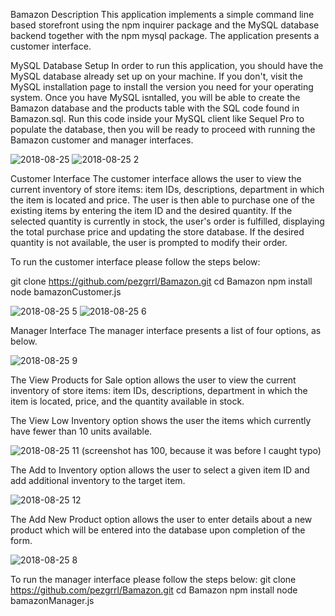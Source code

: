 Bamazon
Description This application implements a simple command line based storefront using the npm inquirer package and the MySQL database backend together with the npm mysql package. The application presents a customer interface.

MySQL Database Setup In order to run this application, you should have the MySQL database already set up on your machine. If you don't, visit the MySQL installation page to install the version you need for your operating system. Once you have MySQL isntalled, you will be able to create the Bamazon database and the products table with the SQL code found in Bamazon.sql. Run this code inside your MySQL client like Sequel Pro to populate the database, then you will be ready to proceed with running the Bamazon customer and manager interfaces.

![2018-08-25](https://user-images.githubusercontent.com/38449432/44624641-37dcf600-a8a8-11e8-8c24-748e7aeace51.png)
![2018-08-25 2](https://user-images.githubusercontent.com/38449432/44624683-6a3b2300-a8a9-11e8-8345-a16dd8aa210c.png)

Customer Interface The customer interface allows the user to view the current inventory of store items: item IDs, descriptions, department in which the item is located and price. The user is then able to purchase one of the existing items by entering the item ID and the desired quantity. If the selected quantity is currently in stock, the user's order is fulfilled, displaying the total purchase price and updating the store database. If the desired quantity is not available, the user is prompted to modify their order.

To run the customer interface please follow the steps below:

git clone https://github.com/pezgrrl/Bamazon.git
cd Bamazon
npm install 
node bamazonCustomer.js

![2018-08-25 5](https://user-images.githubusercontent.com/38449432/44624687-aa020a80-a8a9-11e8-9273-b6d46272d5a5.png)
![2018-08-25 6](https://user-images.githubusercontent.com/38449432/44624691-d1f16e00-a8a9-11e8-8d35-0e8f8aa9ca05.png)

Manager Interface
The manager interface presents a list of four options, as below.

![2018-08-25 9](https://user-images.githubusercontent.com/38449432/44625063-28fc4080-a8b4-11e8-9bfb-59d9079adde7.png)


The View Products for Sale option allows the user to view the current inventory of store items: item IDs, descriptions, department in which the item is located, price, and the quantity available in stock.

The View Low Inventory option shows the user the items which currently have fewer than 10 units available.

![2018-08-25 11](https://user-images.githubusercontent.com/38449432/44625068-4e894a00-a8b4-11e8-993e-f2973ad8d30b.png)
(screenshot has 100, because it was before I caught typo)


The Add to Inventory option allows the user to select a given item ID and add additional inventory to the target item.

![2018-08-25 12](https://user-images.githubusercontent.com/38449432/44625072-94dea900-a8b4-11e8-975e-41197410f446.png)

The Add New Product option allows the user to enter details about a new product which will be entered into the database upon completion of the form.

![2018-08-25 8](https://user-images.githubusercontent.com/38449432/44625076-b6d82b80-a8b4-11e8-9df8-ee4f279a04b1.png)

To run the manager interface please follow the steps below:
git clone https://github.com/pezgrrl/Bamazon.git
cd Bamazon
npm install 
node bamazonManager.js